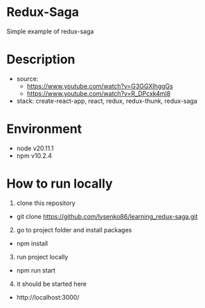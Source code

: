 # Redux-Saga

Simple example of redux-saga

# Description
- source:
    - https://www.youtube.com/watch?v=G3GGXIhggGs
    - https://www.youtube.com/watch?v=R_DPcxk4ml8
- stack: create-react-app, react, redux, redux-thunk, redux-saga

# Environment
- node v20.11.1
- npm v10.2.4

# How to run locally
1. clone this repository
  - git clone https://github.com/lysenko86/learning_redux-saga.git
2. go to project folder and install packages
  - npm install
3. run project locally
  - npm run start
4. it should be started here
  - http://localhost:3000/